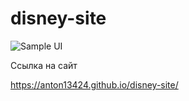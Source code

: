 # disney-site
 
![Sample UI](img/readme-img.png)

Ссылка на сайт

https://anton13424.github.io/disney-site/